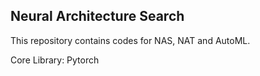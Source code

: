 ## Neural Architecture Search

This repository contains codes for NAS, NAT and AutoML. 


Core Library: Pytorch
